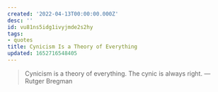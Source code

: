 ```yaml
---
created: '2022-04-13T00:00:00.000Z'
desc: ''
id: vu81ns5idg1ivyjmde2s2hy
tags:
- quotes
title: Cynicism Is a Theory of Everything
updated: 1652716548405
---
```

   
> Cynicism is a theory of everything. The cynic is always right. ― Rutger Bregman